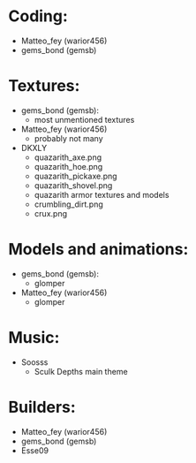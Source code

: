 # Coding: 
- Matteo_fey (warior456)
- gems_bond (gemsb)
# Textures:
- gems_bond (gemsb):
  - most unmentioned textures
- Matteo_fey (warior456)
  - probably not many
- DKXLY
  - quazarith_axe.png
  - quazarith_hoe.png
  - quazarith_pickaxe.png
  - quazarith_shovel.png
  - quazarith armor textures and models
  - crumbling_dirt.png
  - crux.png
# Models and animations:
- gems_bond (gemsb):
  - glomper
- Matteo_fey (warior456)
  - glomper
# Music:
- Soosss
  - Sculk Depths main theme
# Builders:
- Matteo_fey (warior456)
- gems_bond (gemsb)
- Esse09